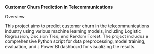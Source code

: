 **Customer Churn Prediction in Telecommunications**

Overview

This project aims to predict customer churn in the telecommunications industry using various machine learning models, including Logistic Regression, Decision Tree, and Random Forest. The project includes a comprehensive Python script for data preprocessing, model training, evaluation, and a Power BI dashboard for visualizing the results.
